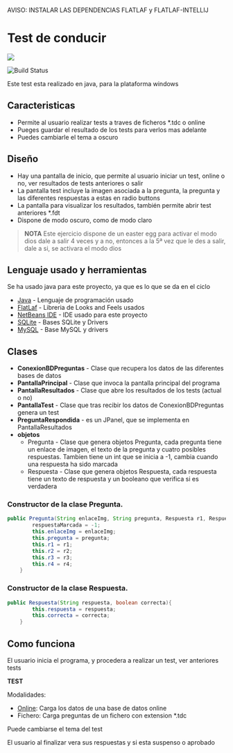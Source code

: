 AVISO: INSTALAR LAS DEPENDENCIAS FLATLAF y FLATLAF-INTELLIJ

# Test de conducir
[![](https://static.oprah.com/2017/08/released-logo-header-310x120.png)](https://github.com/ReyBreaAdrianDam/test_conducir/releases/tag/1.0)

![Build Status](https://travis-ci.org/joemccann/dillinger.svg?branch=master)

Este test esta realizado en java, para la plataforma windows

## Caracteristicas
- Permite al usuario realizar tests a traves de ficheros *.tdc o online
- Pueges guardar el resultado de los tests para verlos mas adelante
- Puedes cambiarle el tema a oscuro

## Diseño
- Hay una pantalla de inicio, que permite al usuario iniciar un test, online o no, ver resultados de tests anteriores o salir
- La pantalla test incluye la imagen asociada a la pregunta, la pregunta y las diferentes respuestas a estas en radio buttons
- La pantalla para visualizar los resultados, también permite abrir test anteriores *.fdt
- Dispone de modo oscuro, como de modo claro



>  ****NOTA****
> Este ejercicio dispone de un easter egg para
> activar el modo dios dale a salir 4 veces y a no,
> entonces a la 5ª vez que le des a salir, dale a si,
> se activara el modo dios

## Lenguaje usado y herramientas

Se ha usado java para este proyecto, ya que es lo que se da en el ciclo

- [Java](https://www.oracle.com/es/java/technologies/javase-jdk11-downloads.html) - Lenguaje de programación usado
- [FlatLaf](https://www.formdev.com/flatlaf/) - Libreria de Looks and Feels usados
- [NetBeans IDE](https://netbeans.org/) - IDE usado para este proyecto
- [SQLite](https://www.sqlite.org/index.html) - Bases SQLite y Drivers
- [MySQL](https://www.mysql.com/) - Base MySQL y drivers

## Clases
- **ConexionBDPreguntas** - Clase que recupera los datos de las diferentes bases de datos
- **PantallaPrincipal** - Clase que invoca la pantalla principal del programa
- **PantallaResultados** - Clase que abre los resultados de los tests (actual o no)
- **PantallaTest** - Clase que tras recibir los datos de ConexionBDPreguntas genera un test
- **PreguntaRespondida** - es un JPanel, que se implementa en PantallaResultados
- **objetos**
    - Pregunta - Clase que genera objetos Pregunta, cada pregunta tiene un enlace de imagen, el texto de la pregunta y cuatro posibles respuestas. Tambien tiene un int que se inicia a -1, cambia cuando una respuesta ha sido marcada
    - Respuesta - Clase que genera objetos Respuesta, cada respuesta tiene un texto de respuesta y un booleano que verifica si es verdadera


### Constructor de la clase Pregunta.

```java
public Pregunta(String enlaceImg, String pregunta, Respuesta r1, Respuesta r2, Respuesta r3, Respuesta r4){
        respuestaMarcada = -1;
        this.enlaceImg = enlaceImg;
        this.pregunta = pregunta;
        this.r1 = r1;
        this.r2 = r2;
        this.r3 = r3;
        this.r4 = r4;
    }
```

### Constructor de la clase Respuesta.

```java
public Respuesta(String respuesta, boolean correcta){
        this.respuesta = respuesta;
        this.correcta = correcta;
    }
```

## Como funciona
    
El  usuario inicia el programa, y procedera a realizar un test, ver anteriores tests

**TEST**

Modalidades:
- [Online](https://remotemysql.com/): Carga los datos de una base de datos online 
- Fichero: Carga preguntas de un fichero con extension *.tdc

Puede cambiarse el tema del test

El usuario al finalizar vera sus respuestas y si esta suspenso o aprobado
